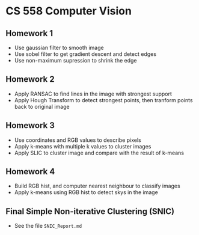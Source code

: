# CS 558 Computer Vision 

## Homework 1
- Use gaussian filter to smooth image
- Use sobel filter to get gradient descent and detect edges
- Use non-maximum supression to shrink the edge 

## Homework 2
- Apply RANSAC to find lines in the image with strongest support
- Apply Hough Transform to detect strongest points, then tranform points back to original image

## Homework 3
- Use coordinates and RGB values to describe pixels
- Apply k-means with multiple k values to cluster images
- Apply SLIC to cluster image and compare with the result of k-means

## Homework 4
- Build RGB hist, and computer nearest neighbour to classify images
- Apply k-means using RGB hist to detect skys in the image

## Final Simple Non-iterative Clustering (SNIC)
- See the file `SNIC_Report.md`
